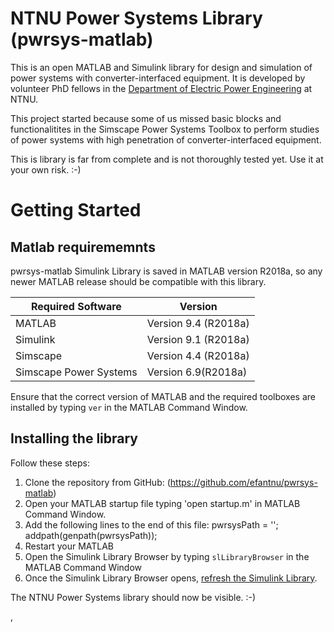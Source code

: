 # NTNU Power Systems Library (pwrsys-matlab)
This is an open MATLAB and Simulink library for design and simulation of power systems with converter-interfaced equipment. It is developed by volunteer PhD fellows in the [Department of Electric Power Engineering](https://www.ntnu.edu/iel/) at NTNU.

This project started because some of us missed basic blocks and functionalitites in the Simscape Power Systems Toolbox to perform studies of power systems with high penetration of converter-interfaced equipment. 

This is library is far from complete and is not thoroughly tested yet. Use it at your own risk. :-)

# Getting Started

## Matlab requirememnts
pwrsys-matlab Simulink Library is saved in MATLAB version R2018a, so any newer MATLAB release should be compatible with this library.

|**Required Software**|**Version**|
|---|---|
|MATLAB|Version 9.4 (R2018a)|
|Simulink|Version 9.1 (R2018a)|
|Simscape|Version 4.4 (R2018a)|
|Simscape Power Systems|Version 6.9(R2018a)|
 
Ensure that the correct version of MATLAB and the required toolboxes are installed by typing `ver` in the MATLAB Command Window.

## Installing the library

Follow these steps:
1. Clone the repository from GitHub: (https://github.com/efantnu/pwrsys-matlab)
2. Open your MATLAB startup file typing 'open startup.m' in MATLAB Command Window.
3. Add the following lines to the end of this file:
    pwrsysPath = '<pwrsys-matlab path>';
    addpath(genpath(pwrsysPath));
4. Restart your MATLAB
5. Open the Simulink Library Browser by typing `slLibraryBrowser` in the MATLAB Command Window
6. Once the Simulink Library Browser opens, [refresh the Simulink Library](http://www.mathworks.com/help/simulink/gui/use-the-library-browser.html).

The NTNU Power Systems library should now be visible. :-)




,










